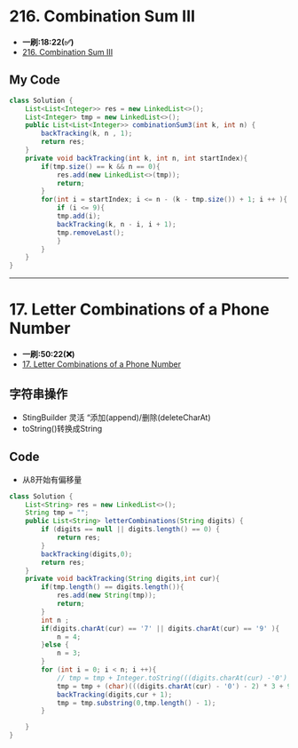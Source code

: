 # 216. Combination Sum III
* **一刷:18:22(✅)**
* [216. Combination Sum III](https://leetcode.com/problems/combination-sum-iii/)
## My Code
```java
class Solution {
    List<List<Integer>> res = new LinkedList<>();
    List<Integer> tmp = new LinkedList<>();
    public List<List<Integer>> combinationSum3(int k, int n) {
        backTracking(k, n , 1);
        return res;
    }
    private void backTracking(int k, int n, int startIndex){
        if(tmp.size() == k && n == 0){
            res.add(new LinkedList<>(tmp));
            return;
        }
        for(int i = startIndex; i <= n - (k - tmp.size()) + 1; i ++ ){
            if (i <= 9){
            tmp.add(i);
            backTracking(k, n - i, i + 1);
            tmp.removeLast();
            }
        }
    }
}
```
***

# 17. Letter Combinations of a Phone Number
* **一刷:50:22(❌)**
* [17. Letter Combinations of a Phone Number](https://leetcode.com/problems/letter-combinations-of-a-phone-number/)
## 字符串操作
* StingBuilder 灵活 “添加(append)/删除(deleteCharAt)
* toString()转换成String
## Code
* 从8开始有偏移量
```java
class Solution {
    List<String> res = new LinkedList<>();
    String tmp = "";
    public List<String> letterCombinations(String digits) {
        if (digits == null || digits.length() == 0) {
            return res;
        }
        backTracking(digits,0);
        return res;
    }
    private void backTracking(String digits,int cur){
        if(tmp.length() == digits.length()){
            res.add(new String(tmp));
            return;
        }
        int n ;
        if(digits.charAt(cur) == '7' || digits.charAt(cur) == '9' ){
            n = 4;
        }else {
            n = 3;
        }
        for (int i = 0; i < n; i ++){
            // tmp = tmp + Integer.toString(((digits.charAt(cur) -'0') - 2) + 97 + i);
            tmp = tmp + (char)(((digits.charAt(cur) - '0') - 2) * 3 + 97 + i + (digits.charAt(cur) >= '8' ? 1 : 0));
            backTracking(digits,cur + 1);
            tmp = tmp.substring(0,tmp.length() - 1);
        }

    }
}
```